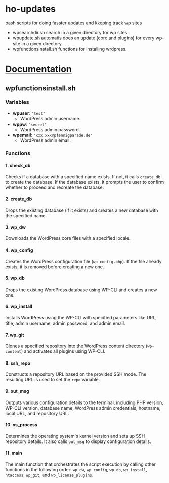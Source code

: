 # ho-updates

bash scripts for doing fasster updates and kkeping track wp sites
- wpsearchdir.sh
    search in a given directory for wp sites
- wpupdate.sh
    automatis does an update (core and plugins) for every wp-site in a given directory 
- wpfunctionsinstall.sh
    functions for installing wrdpress.

# <u>Documentation</u>

## wpfunctionsinstall.sh

### Variables

- **wpuser**: `"test"`
  - WordPress admin username.
- **wppw**: `"secret"`
  - WordPress admin password.
- **wpemail**: `"xxx.xxx@pfennigparade.de"`
  - WordPress admin email.

### Functions

#### 1. check_db
Checks if a database with a specified name exists. If not, it calls `create_db` to create the database. If the database exists, it prompts the user to confirm whether to proceed and recreate the database.

#### 2. create_db
Drops the existing database (if it exists) and creates a new database with the specified name.

#### 3. wp_dw
Downloads the WordPress core files with a specified locale.

#### 4. wp_config
Creates the WordPress configuration file (`wp-config.php`). If the file already exists, it is removed before creating a new one.

#### 5. wp_db
Drops the existing WordPress database using WP-CLI and creates a new one.

#### 6. wp_install
Installs WordPress using the WP-CLI with specified parameters like URL, title, admin username, admin password, and admin email.

#### 7. wp_git
Clones a specified repository into the WordPress content directory (`wp-content`) and activates all plugins using WP-CLI.

#### 8. ssh_repo
Constructs a repository URL based on the provided SSH mode. The resulting URL is used to set the `repo` variable.

#### 9. out_msg
Outputs various configuration details to the terminal, including PHP version, WP-CLI version, database name, WordPress admin credentials, hostname, local URL, and repository URL.

#### 10. os_process
Determines the operating system's kernel version and sets up SSH repository details. It also calls `out_msg` to display configuration details.

#### 11. main
The main function that orchestrates the script execution by calling other functions in the following order: `wp_dw`, `wp_config`, `wp_db`, `wp_install`, `htaccess`, `wp_git`, and `wp_license_plugins`.




